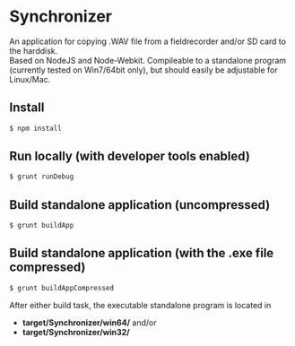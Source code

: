 # Synchronizer
An application for copying .WAV file from a fieldrecorder and/or SD card to the harddisk.\
Based on NodeJS and Node-Webkit. Compileable to a standalone program (currently tested on Win7/64bit only),
but should easily be adjustable for Linux/Mac.

## Install

```sh
$ npm install
```

## Run locally (with developer tools enabled)
```sh
$ grunt runDebug
```

## Build standalone application (uncompressed)
```sh
$ grunt buildApp
```
## Build standalone application (with the .exe file compressed)
```sh
$ grunt buildAppCompressed
```

After either build task, the executable standalone program is located in 
* **target/Synchronizer/win64/** and/or
* **target/Synchronizer/win32/**  

